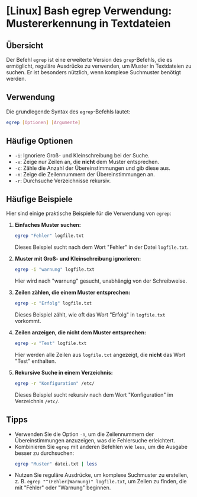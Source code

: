 # [Linux] Bash egrep Verwendung: Mustererkennung in Textdateien

## Übersicht
Der Befehl `egrep` ist eine erweiterte Version des `grep`-Befehls, die es ermöglicht, reguläre Ausdrücke zu verwenden, um Muster in Textdateien zu suchen. Er ist besonders nützlich, wenn komplexe Suchmuster benötigt werden.

## Verwendung
Die grundlegende Syntax des `egrep`-Befehls lautet:

```bash
egrep [Optionen] [Argumente]
```

## Häufige Optionen
- `-i`: Ignoriere Groß- und Kleinschreibung bei der Suche.
- `-v`: Zeige nur Zeilen an, die **nicht** dem Muster entsprechen.
- `-c`: Zähle die Anzahl der Übereinstimmungen und gib diese aus.
- `-n`: Zeige die Zeilennummern der Übereinstimmungen an.
- `-r`: Durchsuche Verzeichnisse rekursiv.

## Häufige Beispiele
Hier sind einige praktische Beispiele für die Verwendung von `egrep`:

1. **Einfaches Muster suchen:**
   ```bash
   egrep "Fehler" logfile.txt
   ```
   Dieses Beispiel sucht nach dem Wort "Fehler" in der Datei `logfile.txt`.

2. **Muster mit Groß- und Kleinschreibung ignorieren:**
   ```bash
   egrep -i "warnung" logfile.txt
   ```
   Hier wird nach "warnung" gesucht, unabhängig von der Schreibweise.

3. **Zeilen zählen, die einem Muster entsprechen:**
   ```bash
   egrep -c "Erfolg" logfile.txt
   ```
   Dieses Beispiel zählt, wie oft das Wort "Erfolg" in `logfile.txt` vorkommt.

4. **Zeilen anzeigen, die nicht dem Muster entsprechen:**
   ```bash
   egrep -v "Test" logfile.txt
   ```
   Hier werden alle Zeilen aus `logfile.txt` angezeigt, die **nicht** das Wort "Test" enthalten.

5. **Rekursive Suche in einem Verzeichnis:**
   ```bash
   egrep -r "Konfiguration" /etc/
   ```
   Dieses Beispiel sucht rekursiv nach dem Wort "Konfiguration" im Verzeichnis `/etc/`.

## Tipps
- Verwenden Sie die Option `-n`, um die Zeilennummern der Übereinstimmungen anzuzeigen, was die Fehlersuche erleichtert.
- Kombinieren Sie `egrep` mit anderen Befehlen wie `less`, um die Ausgabe besser zu durchsuchen: 
  ```bash
  egrep "Muster" datei.txt | less
  ```
- Nutzen Sie reguläre Ausdrücke, um komplexe Suchmuster zu erstellen, z. B. `egrep "^(Fehler|Warnung)" logfile.txt`, um Zeilen zu finden, die mit "Fehler" oder "Warnung" beginnen.
